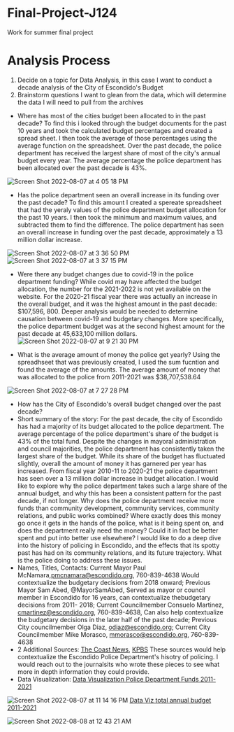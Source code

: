 # Final-Project-J124
Work for summer final project
# Analysis Process
1. Decide on a topic for Data Analysis, in this case I want to conduct a decade analysis of the City of Escondido's Budget 
2. Brainstorm questions I want to glean from the data, which will determine the data I will need to pull from the archives
* Where has most of the cities budget been allocated to in the past decade? To find this i looked through the budget documents for the past 10 years and took the calculated budget percentages and created a spread sheet. I then took the average of those percentages using the average function on the spreadsheet.
Over the past decade, the police department has received the largest share of most of the city's annual budget every year. The average percentage the police department has been allocated over the past decade is 43%. 

![Screen Shot 2022-08-07 at 4 05 18 PM](https://user-images.githubusercontent.com/109619683/183337356-86c86c78-a5d2-446a-a2d6-c90ae660b404.png)

* Has the police department seen an overall increase in its funding over the past decade? To find this amount I created a spereate spreadsheet that had the yeraly values of the police department budget allocation for the past 10 years. I then took the minimum and maximum values, and subtracted them to find the difference. 
The police department has seen an overall increase in funding over the past decade, approximately a 13 million dollar increase.

![Screen Shot 2022-08-07 at 3 36 50 PM](https://user-images.githubusercontent.com/109619683/183336510-252cf30b-3136-4ec4-b657-469e0e0d7ecc.png)
![Screen Shot 2022-08-07 at 3 37 15 PM](https://user-images.githubusercontent.com/109619683/183336657-2886cda6-26fe-43de-af85-9c45100dac0b.png)
* Were there any budget changes due to covid-19 in the police department funding? 
While covid may have affected the budget allocation, the number for the 2021-2022 is not yet available on the website. For the 2020-21 fiscal year there was actually an increase in the overall budget, and it was the highest amount in the past decade: $107,596, 800. Deeper analysis would be needed to determine causation between covid-19 and budgetary changes. More specifically, the police department budget was at the second highest amount for the past decade at 45,633,100 million dollars. 
![Screen Shot 2022-08-07 at 9 21 30 PM](https://user-images.githubusercontent.com/109619683/183338790-4d584c05-a031-4a8d-98df-128f31f1db3e.png)

* What is the average amount of money the police get yearly? Using the spreadhseet that was previously created, I used the sum fucntion and found the average of the amounts.
The average amount of money that was allocated to the police from 2011-2021 was $38,707,538.64

![Screen Shot 2022-08-07 at 7 27 28 PM](https://user-images.githubusercontent.com/109619683/183337978-31b26e67-bfa4-4eeb-9d91-c65e4610a901.png)
* How has the City of Escondido's overall budget changed over the past decade? 
* Short summary of the story: 
For the past decade, the city of Escondido has had a majority of its budget allocated to the police department. The average percentage of the police department's share of the budget is 43% of the total fund. Despite the changes in mayoral administration and council majorities, the police department has consistently taken the largest share of the budget. While its share of the budget has fluctuated slightly, overall the amount of money it has garnered per year has increased. From fiscal year 2010-11 to 2020-21 the police department has seen over a 13 million dollar increase in budget allocation. I would like to explore why the police department takes such a large share of the annual budget, and why this has been a consistent pattern for the past decade, if not longer. Why does the police department receive more funds than community development, community services, community relations, and public works combined? Where exactly does this money go once it gets in the hands of the police, what is it being spent on, and does the department really need the money? Could it in fact be better spent and put into better use elsewhere? I would like to do a deep dive into the history of policing in Escondido, and the effects that its spotty past has had on its community relations, and its future trajectory. What is the police doing to address these issues. 
* Names, Titles, Contacts: Current Mayor Paul McNamara,pmcnamara@escondido.org, 760-839-4638 Would contextualize the budgetary decisions from 2018 onward; Previous Mayor Sam Abed, @MayorSamAbed, Served as mayor or council member in Escondido for 16 years, can contextualize thebudgetary decisions from 2011- 2018; Current Councilmember Consuelo Martinez, cmartinez@escondido.org, 760-839-4638, Can also help contextualize the budgetary decisions in the later half of the past decade; Previous City councilmember Olga Diaz, odiaz@escondido.org; Current City Councilmember Mike Morasco, mmorasco@escondido.org, 760-839-4638
* 2 Additional Sources: [The Coast News](https://thecoastnews.com/escondido-police-city-officials-say-they-are-working-on-reform/), [KPBS](https://www.kpbs.org/news/border-immigration/2010/11/02/escondido-police-checkpoints-controversy) These sources would help contextualize the Escondido Police Department's hisotry of policing. I would reach out to the journalsits who wrote these pieces to see what more in depth information they could provide. 
* Data Visualization: [Data Visualization Police Department Funds 2011-2021](https://www.datawrapper.de/_/O93W0/)

![Screen Shot 2022-08-07 at 11 14 16 PM](https://user-images.githubusercontent.com/109619683/183351454-a1cebd2e-ace1-46fa-8933-f29f465d7ee9.png)
[Data Viz total annual budget 2011-2021](https://www.datawrapper.de/_/H1fP6/)

![Screen Shot 2022-08-08 at 12 43 21 AM](https://user-images.githubusercontent.com/109619683/183366254-3794405c-08ee-4da9-8bf8-8225035a323d.png)




 




